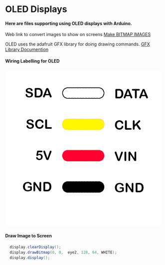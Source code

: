 # OLED Displays

#### Here are files supporting using OLED displays with Arduino. 
Web link to convert images to show on screens [Make BITMAP IMAGES](https://javl.github.io/image2cpp/)

OLED uses the adafruit GFX library for doing drawing commands. [GFX Library Documention](https://cdn-learn.adafruit.com/downloads/pdf/adafruit-gfx-graphics-library.pdf)

#### Wiring Labelling for OLED
![alt text](https://github.com/peteRogers/Y1_PhysComp/blob/main/OLED/i2cGraphic.jpg "i2c graphics")

#### Draw Image to Screen
```java
  display.clearDisplay();
  display.drawBitmap(0, 0,  eye2, 128, 64, WHITE);
  display.display();
```


